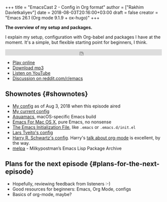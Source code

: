 +++
title = "EmacsCast 2 - Config in Org format"
author = ["Rakhim Davletkaliyev"]
date = 2018-08-03T20:16:00+03:00
draft = false
creator = "Emacs 26.1 (Org mode 9.1.9 + ox-hugo)"
+++

**The overview of my setup and packages.**

I explain my setup, configuration with Org-babel and packages I have at the moment. It's a simple, but flexible starting point for beginners, I think.

<iframe src='https://pinecast.com/player/85b0098d-0ed0-47bb-b84d-b1c7c66c1c61?theme=slim' seamless height="20" style="border:0" class="pinecast-embed" frameborder="0" width="100%"></iframe>

-   [Play online](http://emacscast.rakhim.org/episode/85b0098d-0ed0-47bb-b84d-b1c7c66c1c61)
-   [Download mp3](https://pinecast.com/listen/85b0098d-0ed0-47bb-b84d-b1c7c66c1c61)
-   [Listen on YouTube](https://youtu.be/sbAsyQnHsGw)
-   [Discussion on reddit.com/r/emacs](https://www.reddit.com/r/emacs/comments/94aspe/new%5Fpodcast%5Fabout%5Fa%5Fbeginners%5Fjourney%5Finto%5Femacs/)


## Shownotes {#shownotes}

-   [My config](https://github.com/freetonik/emacs-dotfiles/blob/18520ca70a7d00f413154c4b2b19b28438af24f7/init.org) as of Aug 3, 2018 when this episode aired
-   [My current config](https://github.com/freetonik/emacs-dotfiles)
-   [Aquamacs](http://aquamacs.org/), macOS-specific Emacs build
-   [Emacs For Mac OS X](https://emacsformacosx.com/), pure Emacs, no nonsense
-   [The Emacs Initialization File](https://www.gnu.org/software/emacs/manual/html%5Fnode/emacs/Init-File.html), like `.emacs` or `.emacs.d/init.el`
-   [Lars Tveito's config](https://github.com/larstvei/dot-emacs)
-   [Harry R. Schwartz's config](https://github.com/hrs/dotfiles/tree/master/emacs/.emacs.d). Harry's [talk about org-mode](https://www.youtube.com/watch?v=SzA2YODtgK4) is excellent, by the way.
-   [melpa](http://melpa.org/) - Milkypostman’s Emacs Lisp Package Archive


## Plans for the next episode {#plans-for-the-next-episode}

-   Hopefully, reviewing feedback from listeners :-)
-   Good resources for beginners: Emacs, Org Mode, configs
-   Basics of org-mode, maybe?
